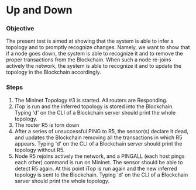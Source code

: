 # Up and Down 

### Objective

The present test is aimed at showing that the system is able to infer a topology and to promptly recognize
changes. Namely, we want to show that if a node goes down, the system is able to recognize it and
to remove the proper transactions from the Blockchain. When such a node re-joins actively the network,
the system is able to recognize it and to update the topology in the Blockchain accordingly.

### Steps

1. The Mininet Topology #3 is started. All routers are Responding.
2. iTop is run and the inferred topology is stored into the Blockchain. Typing 'd' on the CLI
of a Blockchain server should print the whole topology.
3. The router R5 is torn down
4. After a series of unsuccessful PING to R5, the sensor(s) declare it dead, and updates the Blockchain
removing all the transactions in which R5 appears. Typing 'd' on the CLI of a Blockchain server should 
print the topology without R5.
5. Node R5 rejoins actively the network, and a PINGALL (each host pings each other) command is 
run on Mininet. The sensor should be able to detect R5 again. At this point iTop is run
again and the new inferred topology is sent to the Blockchain. Typing 'd' on the CLI
of a Blockchain server should print the whole topology.